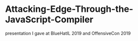 # Attacking-Edge-Through-the-JavaScript-Compiler


presentation I gave at BlueHatIL 2019 and OffensiveCon 2019
